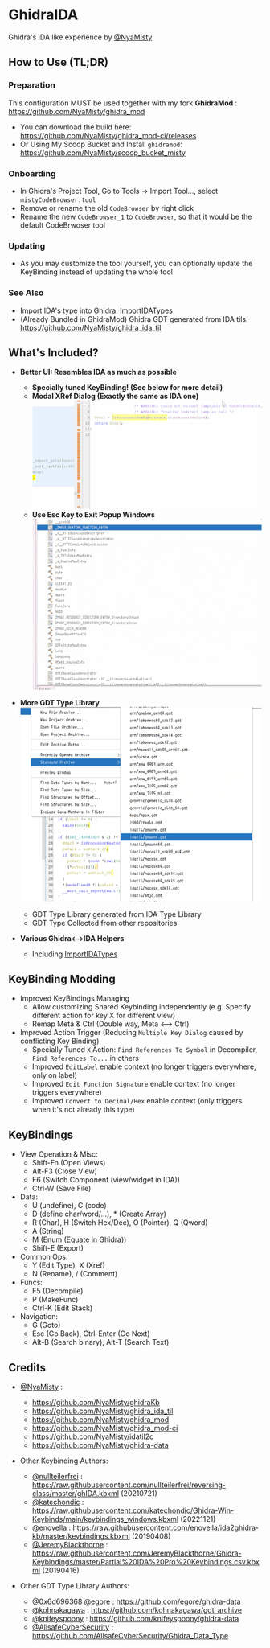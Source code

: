 # GhidraIDA

Ghidra's IDA like experience by [@NyaMisty](https://github.com/NyaMisty)

## How to Use (TL;DR)

### Preparation
This configuration MUST be used together with my fork **GhidraMod** : https://github.com/NyaMisty/ghidra_mod

- You can download the build here: https://github.com/NyaMisty/ghidra_mod-ci/releases
- Or Using My Scoop Bucket and Install `ghidramod`: https://github.com/NyaMisty/scoop_bucket_misty

### Onboarding

- In Ghidra's Project Tool, Go to Tools -> Import Tool..., select `mistyCodeBrowser.tool`
- Remove or rename the old `CodeBrowser` by right click
- Rename the new `CodeBrowser_1` to `CodeBrowser`, so that it would be the default CodeBrwoser tool

### Updating

- As you may customize the tool yourself, you can optionally update the KeyBinding instead of updating the whole tool

### See Also

- Import IDA's type into Ghidra: [ImportIDATypes](https://github.com/NyaMisty/GhidraIDA/tree/master/ImportIDATypes)
- (Already Bundled in GhidraMod) Ghidra GDT generated from IDA tils: https://github.com/NyaMisty/ghidra_ida_til


## What's Included?

- **Better UI: Resembles IDA as much as possible**
    - **Specially tuned KeyBinding! (See below for more detail)**
    - **Modal XRef Dialog (Exactly the same as IDA one)**
        ![ModalXref](_screenshots/ModalXref.gif)
    - **Use Esc Key to Exit Popup Windows**
        ![EscExit](_screenshots/EscExit.gif)

- **More GDT Type Library**
    ![GDT](_screenshots/GDT.png)
    - GDT Type Library generated from IDA Type Library
    - GDT Type Collected from other repositories

- **Various Ghidra<-->IDA Helpers**
    - Including [ImportIDATypes](https://github.com/NyaMisty/GhidraIDA/tree/master/ImportIDATypes)

## KeyBinding Modding

- Improved KeyBindings Managing
    - Allow customizing Shared Keybinding independently (e.g. Specify different action for key X for different view)
    - Remap Meta & Ctrl (Double way, Meta <--> Ctrl)
- Improved Action Trigger (Reducing `Multiple Key Dialog` caused by conflicting Key Binding)
    - Specially Tuned `X` Action: `Find References To Symbol` in Decompiler, `Find References To...` in others
    - Improved `EditLabel` enable context (no longer triggers everywhere, only on label)
    - Improved `Edit Function Signature` enable context (no longer triggers everywhere)
    - Improved `Convert to Decimal/Hex` enable context (only triggers when it's not already this type)

## KeyBindings
- View Operation & Misc:
    - Shift-Fn (Open Views)
    - Alt-F3 (Close View)
    - F6 (Switch Component (view/widget in IDA))
    - Ctrl-W (Save File)
- Data: 
    - U (undefine), C (code)
    - D (define char/word/...), * (Create Array)
    - R (Char), H (Switch Hex/Dec), O (Pointer), Q (Qword)
    - A (String)
    - M (Enum (Equate in Ghidra))
    - Shift-E (Export)
- Common Ops:
    - Y (Edit Type), X (Xref)
    - N (Rename), / (Comment)
- Funcs:
    - F5 (Decompile)
    - P (MakeFunc)
    - Ctrl-K (Edit Stack)
- Navigation:
    - G (Goto) 
    - Esc (Go Back), Ctrl-Enter (Go Next)
    - Alt-B (Search binary), Alt-T (Search Text)


## Credits

- [@NyaMisty](https://github.com/NyaMisty) :
    - https://github.com/NyaMisty/ghidraKb
    - https://github.com/NyaMisty/ghidra_ida_til
    - https://github.com/NyaMisty/ghidra_mod
    - https://github.com/NyaMisty/ghidra_mod-ci
    - https://github.com/NyaMisty/idatil2c
    - https://github.com/NyaMisty/ghidra-data

- Other Keybinding Authors:
    - [@nullteilerfrei](https://github.com/nullteilerfrei) : https://raw.githubusercontent.com/nullteilerfrei/reversing-class/master/ghIDA.kbxml (20210721)
    - [@katechondic](https://github.com/katechondic) : https://raw.githubusercontent.com/katechondic/Ghidra-Win-Keybinds/main/keybindings_windows.kbxml (20221121)
    - [@enovella](https://github.com/enovella) : https://raw.githubusercontent.com/enovella/ida2ghidra-kb/master/keybindings.kbxml (20190408)
    - [@JeremyBlackthorne](https://github.com/JeremyBlackthorne) : https://raw.githubusercontent.com/JeremyBlackthorne/Ghidra-Keybindings/master/Partial%20IDA%20Pro%20Keybindings.csv.kbxml (20190416)

- Other GDT Type Library Authors:
    - [@0x6d696368](https://github.com/0x6d696368) [@egore](https://github.com/egore) : https://github.com/egore/ghidra-data
    - [@kohnakagawa](https://github.com/kohnakagawa) : https://github.com/kohnakagawa/gdt_archive
    - [@knifeyspoony](https://github.com/knifeyspoony) : https://github.com/knifeyspoony/ghidra-data
    - [@AllsafeCyberSecurity](https://github.com/AllsafeCyberSecurity) : https://github.com/AllsafeCyberSecurity/Ghidra_Data_Type
